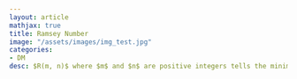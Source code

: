 ```yaml
---
layout: article
mathjax: true
title: Ramsey Number
image: "/assets/images/img_test.jpg"
categories:
- DM
desc: $R(m, n)$ where $m$ and $n$ are positive integers tells the minimum number of people at party such that their are $m$ mutual friends or $n$ mutual enemies.
































































































































































































































































































































































 
imagealt: 
---
```


$R(m, n)$ where $m$ and $n$ are positive integers tells the minimum number of people at party such that their are $m$ *mutual friends* or $n$ *mutual enemies*.
































































































































































































































































































































































